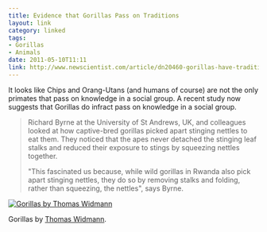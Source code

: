 ```yaml
---
title: Evidence that Gorillas Pass on Traditions
layout: link
category: linked
tags:
- Gorillas
- Animals
date: 2011-05-10T11:11
link: http://www.newscientist.com/article/dn20460-gorillas-have-traditions-too.html
---
```


It looks like Chips and Orang-Utans (and humans of course) are not the only primates that pass on knowledge in a social group. A recent study now suggests that Gorillas do infract pass on knowledge in a social group.

> Richard Byrne at the University of St Andrews, UK, and colleagues looked at how captive-bred gorillas picked apart stinging nettles to eat them. They noticed that the apes never detached the stinging leaf stalks and reduced their exposure to stings by squeezing nettles together.
> 
> "This fascinated us because, while wild gorillas in Rwanda also pick apart stinging nettles, they do so by removing stalks and folding, rather than squeezing, the nettles", says Byrne.

<div class="inline illustration">
	<a href="http://cdn.mylesbraithwaite.com/media/uploads/linked/2011-05-10-evidence-that-gorillas-pass-on-traditions/gorillas_large.jpg" title="Gorillas by Thomas Widmann">
		<img src="http://cdn.mylesbraithwaite.com/media/uploads/linked/2011-05-10-evidence-that-gorillas-pass-on-traditions/gorillas_small.jpg" alt="Gorillas by Thomas Widmann">
	</a>
</div>

Gorillas by [Thomas Widmann](http://www.flickr.com/photos/viralbus/763220016/ "Gorillas").